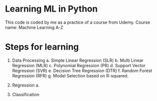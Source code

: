 # Learning ML in Python 

This code is coded by me as a practice of a course from Udemy.
Course name: Machine Learning A-Z

# Steps for learning

1) Data Processing 
    a. Simple Linear Regression               (SLR)
    b. Multi Linear Regression                (MLR)
    c. Polynomial Regression                  (PR)
    d. Support Vector Regression              (SVR)
    e. Decision Tree Regression               (DTR)
    f. Random Forest Regression               (RFR)
    g. Model Selection based on R-squared.

2) Regression
    a. 
3) Classification
